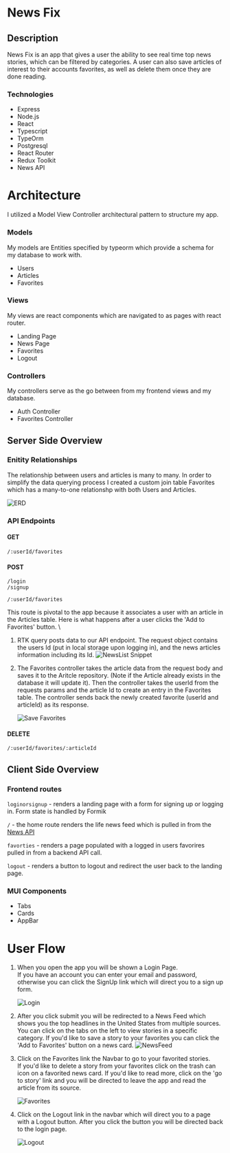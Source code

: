 # News Fix

## Description
News Fix is an app that gives a user the ability to see real time top news stories, which can be filtered by categories. A user can also save articles of interest to their accounts favorites, as well as delete them once they are done reading.

### Technologies
- Express
- Node.js
- React
- Typescript
- TypeOrm
- Postgresql
- React Router
- Redux Toolkit
- News API

# Architecture

I utilized a Model View Controller architectural pattern to structure my app.

### Models 
My models are Entities specified by typeorm which provide a schema for my database to work with.

 - Users
 - Articles
 - Favorites

### Views
My views are react components which 
are navigated to as pages with react router.

- Landing Page
- News Page
- Favorites
- Logout

### Controllers
My controllers serve as the go between from my frontend views and my database.

- Auth Controller
- Favorites Controller

## Server Side Overview

### Enitity Relationships
The relationship between users and articles is many to many.
In order to simplify the data querying process I created a custom join table Favorites which has a many-to-one relationshp with both Users and Articles.


![ERD](screenshots/ERD-1.jpg)

### API Endpoints
#### GET
 `/:userId/favorites`
 #### POST
  `/login` \
 `/signup` 

 `/:userId/favorites` 

 This route is pivotal to the app because it associates a user with an article in the Articles table. 
 Here is what happens after a user clicks the 'Add to Favorites' button. \
 1. RTK query posts data to our API endpoint.
The request object contains the users Id (put in local storage upon logging in), and the news articles information including its Id.
    ![NewsList Snippet](screenshots/NewsListQuery.png)
 
2. The Favorites controller takes the article data from the request body and saves it to the Aritcle repository. (Note if the Article already exists in the database it will update it).
    Then the controller takes the userId from the requests params and the article Id to create an entry in the Favorites table. The controller sends back the newly created favorite (userId and articleId) as its response.

    ![Save Favorites](screenshots/FavortiesController.png)

 #### DELETE    
`/:userId/favorites/:articleId`



## Client Side Overview
 
 ### Frontend routes
  `loginorsignup` - renders a landing page with a form for signing up or logging in. Form state is handled by Formik 

`/` - the home route renders the life news feed which is pulled in from the [News API](https://newsapi.org/docs)
 
 `favorties` - renders a page populated with a logged in users favorires pulled in from a backend API call.

`logout` - renders a button to logout and redirect the user back to the landing page.

### MUI Components
- Tabs
- Cards
- AppBar 

# User Flow

1. When you open the app you will be shown a Login Page. \
     If you have an account you can enter your email and password, otherwise you can click the SignUp link which will direct you to a sign up form.

    ![Login](screenshots/LoginPage.png)

  
2. After you click submit you will be redirected to a News Feed which shows you the top headlines in the United States from multiple sources.\
You can click on the tabs on the left to view stories in a specific category. If you'd like to save a story to your favorites you can click the 'Add to Favorites' button on a news card.
        ![NewsFeed](screenshots/NewsFeed.png)

    
3. Click on the Favorites link the Navbar to go to your favorited stories. \
    If you'd like to delete a story from your favorites click on the trash can icon on a favorited news card.
    If you'd like to read more, click on the 'go to story' link and you will be directed to leave the app and read the article from its source.

    ![Favorites](screenshots/Favorites.png)

4. Click on the Logout link in the navbar which will direct you to a page with a Logout button. After you click the button you will be directed back to the login page.

    ![Logout](screenshots/Logout.png)
